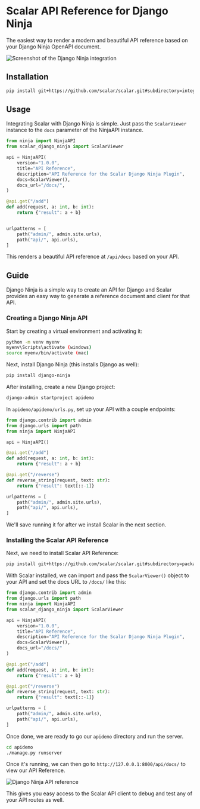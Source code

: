 # Scalar API Reference for Django Ninja

The easiest way to render a modern and beautiful API reference based on your Django Ninja OpenAPI document.

![Screenshot of the Django Ninja integration](/screenshots/django-ninja.png)

## Installation

```bash
pip install git+https://github.com/scalar/scalar.git#subdirectory=integrations/django-ninja
```

## Usage

Integrating Scalar with Django Ninja is simple.
Just pass the `ScalarViewer` instance to the `docs` parameter of the NinjaAPI instance.

```python
from ninja import NinjaAPI
from scalar_django_ninja import ScalarViewer

api = NinjaAPI(
    version="1.0.0",
    title="API Reference",
    description="API Reference for the Scalar Django Ninja Plugin",
    docs=ScalarViewer(),
    docs_url="/docs/",
)

@api.get("/add")
def add(request, a: int, b: int):
    return {"result": a + b}


urlpatterns = [
    path("admin/", admin.site.urls),
    path("api/", api.urls),
]

```

This renders a beautiful API reference at `/api/docs` based on your API.

## Guide

Django Ninja is a simple way to create an API for Django and Scalar provides an easy way to generate a reference document and client for that API.

### Creating a Django Ninja API

Start by creating a virtual environment and activating it:

```bash
python -m venv myenv
myenv\Scripts\activate (windows)
source myenv/bin/activate (mac)
```

Next, install Django Ninja (this installs Django as well):

```bash
pip install django-ninja
```

After installing, create a new Django project:

```bash
django-admin startproject apidemo
```

In `apidemo/apidemo/urls.py`, set up your API with a couple endpoints:

```python
from django.contrib import admin
from django.urls import path
from ninja import NinjaAPI

api = NinjaAPI()

@api.get("/add")
def add(request, a: int, b: int):
    return {"result": a + b}

@api.get("/reverse")
def reverse_string(request, text: str):
    return {"result": text[::-1]}

urlpatterns = [
    path("admin/", admin.site.urls),
    path("api/", api.urls),
]

```

We'll save running it for after we install Scalar in the next section.

### Installing the Scalar API Reference

Next, we need to install Scalar API Reference:

```bash
pip install git+https://github.com/scalar/scalar.git#subdirectory=packages/scalar_django_ninja
```

With Scalar installed, we can import and pass the `ScalarViewer()` object to your API and set the docs URL to `/docs/` like this:

```python
from django.contrib import admin
from django.urls import path
from ninja import NinjaAPI
from scalar_django_ninja import ScalarViewer

api = NinjaAPI(
    version="1.0.0",
    title="API Reference",
    description="API Reference for the Scalar Django Ninja Plugin",
    docs=ScalarViewer(),
    docs_url="/docs/"
)

@api.get("/add")
def add(request, a: int, b: int):
    return {"result": a + b}

@api.get("/reverse")
def reverse_string(request, text: str):
    return {"result": text[::-1]}

urlpatterns = [
    path("admin/", admin.site.urls),
    path("api/", api.urls),
]
```

Once done, we are ready to go our `apidemo` directory and run the server.

```bash
cd apidemo
./manage.py runserver
```

Once it's running, we can then go to `http://127.0.0.1:8000/api/docs/` to view our API Reference.

![Django Ninja API reference](https://github.com/user-attachments/assets/10a1778a-efa0-4903-b0cb-974ea4135982)

This gives you easy access to the Scalar API client to debug and test any of your API routes as well.
